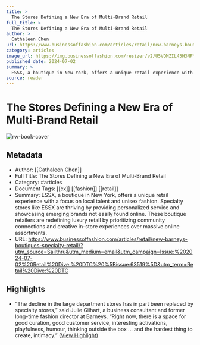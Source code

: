 ```yaml
---
title: >
  The Stores Defining a New Era of Multi-Brand Retail
full_title: >
  The Stores Defining a New Era of Multi-Brand Retail
author: >
  Cathaleen Chen
url: https://www.businessoffashion.com/articles/retail/new-barneys-boutiques-specialty-retail/?utm_source=Sailthru&utm_medium=email&utm_campaign=Issue:%202024-07-02%20Retail%20Dive:%20DTC%20%5Bissue:63519%5D&utm_term=Retail%20Dive:%20DTC
category: articles
image_url: https://img.businessoffashion.com/resizer/v2/U5VQMZIL45H3NFY3JYWFJ3QUKY.jpg?smart=true&auth=928cc0d62e85f1854b6a6bf94c6fafd0f5d6b986e954c5874162473f637a31a6&width=1200&height=630
published_date: 2024-07-02
summary: >
  ESSX, a boutique in New York, offers a unique retail experience with a focus on local talent and unisex fashion. Specialty stores like ESSX are thriving by providing personalized service and showcasing emerging brands not easily found online. These boutique retailers are redefining luxury retail by prioritizing community connections and creative in-store experiences over massive online assortments.
source: reader
---
```

# The Stores Defining a New Era of Multi-Brand Retail

![rw-book-cover](https://img.businessoffashion.com/resizer/v2/U5VQMZIL45H3NFY3JYWFJ3QUKY.jpg?smart=true&auth=928cc0d62e85f1854b6a6bf94c6fafd0f5d6b986e954c5874162473f637a31a6&width=1200&height=630)

## Metadata
- Author: [[Cathaleen Chen]]
- Full Title: The Stores Defining a New Era of Multi-Brand Retail
- Category: #articles
- Document Tags: [[cx]] [[fashion]] [[retail]] 
- Summary: ESSX, a boutique in New York, offers a unique retail experience with a focus on local talent and unisex fashion. Specialty stores like ESSX are thriving by providing personalized service and showcasing emerging brands not easily found online. These boutique retailers are redefining luxury retail by prioritizing community connections and creative in-store experiences over massive online assortments.
- URL: https://www.businessoffashion.com/articles/retail/new-barneys-boutiques-specialty-retail/?utm_source=Sailthru&utm_medium=email&utm_campaign=Issue:%202024-07-02%20Retail%20Dive:%20DTC%20%5Bissue:63519%5D&utm_term=Retail%20Dive:%20DTC

## Highlights
- “The decline in the large department stores has in part been replaced by specialty stores,” said Julie Gilhart, a business consultant and former long-time fashion director at Barneys. “Right now, there is a space for good curation, good customer service, interesting activations, playfulness, humour, thinking outside the box … and the hardest thing to create, intimacy.” ([View Highlight](https://read.readwise.io/read/01j1tpwfqg9w0j5cym82qna01a))


